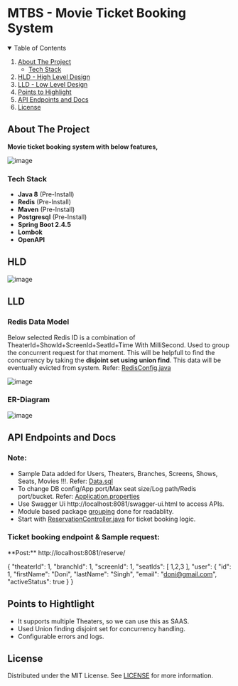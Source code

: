 # MTBS - Movie Ticket Booking System 

<!-- TABLE OF CONTENTS -->
<details open="open">
  <summary>Table of Contents</summary>
  <ol>
    <li>
      <a href="#about-the-project">About The Project</a>
      <ul>
        <li><a href="#tech-stack">Tech Stack</a></li>
      </ul>
    </li>
      <li>
      <a href="#hld">HLD - High Level Design</a>
    </li>
     <li>
      <a href="#lld">LLD - Low Level Design</a>
    </li>
     <li>
      <a href="#tech-stack">Points to Highlight</a>
     </li>
      </ul>
    </li>
     <li>
      <a href="#api-endpoints-and-docs">API Endpoints and Docs</a>
    </li>
    <li><a href="#license">License</a></li>
  </ol>
</details>



<!-- ABOUT THE PROJECT -->
## About The Project

**Movie ticket booking system with below features,**

![image](https://user-images.githubusercontent.com/65528044/127213353-debc698f-3e14-4f8c-a606-2e35c436e015.png)


### Tech Stack

* **Java 8** (Pre-Install)
* **Redis**  (Pre-Install)
* **Maven** (Pre-Install)
* **Postgresql**  (Pre-Install)
* **Spring Boot 2.4.5**
* **Lombok**
* **OpenAPI**


<!-- HLD -->
## HLD

![image](https://user-images.githubusercontent.com/65528044/127534456-7729a3aa-6936-486d-84ed-5af1b8c2fa70.png)




<!-- LLD -->
## LLD

### Redis Data Model
Below selected Redis ID is a combination of TheaterId+ShowId+ScreenId+SeatId+Time With MilliSecond. Used to group the concurrent request for that moment. This will be helpfull to find the concurrency by taking the **disjoint set using union find**. This data will be eventually evicted from system. Refer: [RedisConfig.java][redisconf] 

![image](https://user-images.githubusercontent.com/65528044/127560617-026402de-c518-4b7b-aabc-5f2e14736195.png)

### ER-Diagram

![image](https://user-images.githubusercontent.com/65528044/127528231-95e773dc-22e9-4316-beae-d9850779be36.png)


## API Endpoints and Docs

### **Note:** 
* Sample Data added for Users, Theaters, Branches, Screens, Shows, Seats, Movies !!!. Refer:  [Data.sql][data] 
* To change DB config/App port/Max seat size/Log path/Redis port/bucket. Refer: [Application.properties][application] 
* Use Swagger Ui http://localhost:8081/swagger-ui.html to access APIs.
* Module based package [grouping][group] done for readablity.
* Start with [ReservationController.java][reservationcontroller] for ticket booking logic.



### Ticket booking endpoint & Sample request: 
<p>
**Post:** http://localhost:8081/reserve/

{
  "theaterId": 1,
  "branchId": 1,
  "screenId": 1,
  "seatIds": [
    1,2,3
  ],
  "user": {
    "id": 1,
    "firstName": "Doni",
    "lastName": "Singh",
    "email": "doni@gmail.com",
    "activeStatus": true
  }
}
</p>

## Points to Hightlight

* It supports multiple Theaters, so we can use this as SAAS.
* Used Union finding disjoint set for concurrency handling.
* Configurable errors and logs. 


<!-- LICENSE -->
## License

Distributed under the MIT License. See [LICENSE][license-url] for more information.




<!-- MARKDOWN LINKS & IMAGES -->
[license-url]: https://github.com/MukeshStorge/MTBS/blob/main/LICENSE
[data]: https://github.com/MukeshStorge/MTBS/blob/main/src/main/resources/data.sql
[application]: https://github.com/MukeshStorge/MTBS/blob/main/src/main/resources/application.properties
[reservationcontroller]: https://github.com/MukeshStorge/MTBS/blob/main/src/main/java/com/mtbs/reservation/ReservationController.java
[redisconf]: https://github.com/MukeshStorge/MTBS/blob/main/src/main/java/com/mtbs/configs/RedisConfig.java
[group]: https://github.com/MukeshStorge/MTBS/tree/main/src/main/java/com/mtbs
